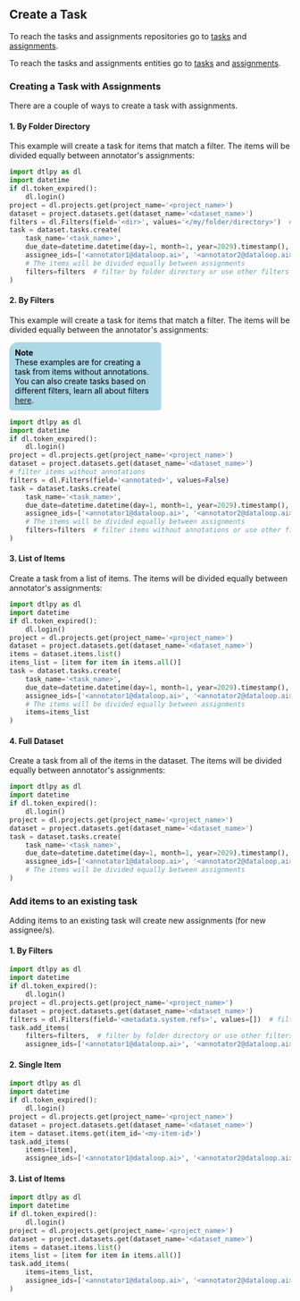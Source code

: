 ## Create a Task  
To reach the tasks and assignments repositories go to <a href="https://sdk-docs.dataloop.ai/en/latest/repositories.html#module-dtlpy.repositories.tasks" target="_blank">tasks</a> and <a href="https://sdk-docs.dataloop.ai/en/latest/repositories.html#module-dtlpy.repositories.assignments" target="_blank">assignments</a>.  
  
  
To reach the tasks and assignments entities go to <a href="https://sdk-docs.dataloop.ai/en/latest/entities.html#module-dtlpy.entities.task" target="_blank">tasks</a> and <a href="https://sdk-docs.dataloop.ai/en/latest/entities.html#module-dtlpy.entities.assignment" target="_blank">assignments</a>.  
### Creating a Task with Assignments  
There are a couple of ways to create a task with assignments.  
#### 1. By Folder Directory  
This example will create a task for items that match a filter. The items will be divided equally between annotator's assignments:  

```python
import dtlpy as dl
import datetime
if dl.token_expired():
    dl.login()
project = dl.projects.get(project_name='<project_name>')
dataset = project.datasets.get(dataset_name='<dataset_name>')
filters = dl.Filters(field='<dir>', values='</my/folder/directory>')  # filter by directory
task = dataset.tasks.create(
    task_name='<task_name>',
    due_date=datetime.datetime(day=1, month=1, year=2029).timestamp(),
    assignee_ids=['<annotator1@dataloop.ai>', '<annotator2@dataloop.ai>'],
    # The items will be divided equally between assignments
    filters=filters  # filter by folder directory or use other filters
)
```
#### 2. By Filters  
This example will create a task for items that match a filter. The items will be divided equally between the annotator's assignments:  
  
<div style="background-color: lightblue; color: black; width: 50%; padding: 10px; border-radius: 15px 5px 5px 5px;"><b>Note</b><br>  
These examples are for creating a task from items without annotations.<br>  
You can also create tasks based on different filters, learn all about filters <a href="https://dataloop.ai/docs/sdk-sort-filter" target="_blank">here</a>.</div>  

```python
import dtlpy as dl
import datetime
if dl.token_expired():
    dl.login()
project = dl.projects.get(project_name='<project_name>')
dataset = project.datasets.get(dataset_name='<dataset_name>')
# filter items without annotations
filters = dl.Filters(field='<annotated>', values=False)
task = dataset.tasks.create(
    task_name='<task_name>',
    due_date=datetime.datetime(day=1, month=1, year=2029).timestamp(),
    assignee_ids=['<annotator1@dataloop.ai>', '<annotator2@dataloop.ai>'],
    # The items will be divided equally between assignments
    filters=filters  # filter items without annotations or use other filters
)
```
#### 3. List of Items  
Create a task from a list of items. The items will be divided equally between annotator's assignments:  

```python
import dtlpy as dl
import datetime
if dl.token_expired():
    dl.login()
project = dl.projects.get(project_name='<project_name>')
dataset = project.datasets.get(dataset_name='<dataset_name>')
items = dataset.items.list()
items_list = [item for item in items.all()]
task = dataset.tasks.create(
    task_name='<task_name>',
    due_date=datetime.datetime(day=1, month=1, year=2029).timestamp(),
    assignee_ids=['<annotator1@dataloop.ai>', '<annotator2@dataloop.ai>'],
    # The items will be divided equally between assignments
    items=items_list
)
```
#### 4. Full Dataset  
Create a task from all of the items in the dataset. The items will be divided equally between annotator's assignments:  

```python
import dtlpy as dl
import datetime
if dl.token_expired():
    dl.login()
project = dl.projects.get(project_name='<project_name>')
dataset = project.datasets.get(dataset_name='<dataset_name>')
task = dataset.tasks.create(
    task_name='<task_name>',
    due_date=datetime.datetime(day=1, month=1, year=2029).timestamp(),
    assignee_ids=['<annotator1@dataloop.ai>', '<annotator2@dataloop.ai>']
    # The items will be divided equally between assignments
)
```
### Add items to an existing task  
Adding items to an existing task will create new assignments (for new assignee/s).  
  
#### 1. By Filters  

```python
import dtlpy as dl
import datetime
if dl.token_expired():
    dl.login()
project = dl.projects.get(project_name='<project_name>')
dataset = project.datasets.get(dataset_name='<dataset_name>')
filters = dl.Filters(field='<metadata.system.refs>', values=[])  # filter on unassigned items
task.add_items(
    filters=filters,  # filter by folder directory or use other filters
    assignee_ids=['<annotator1@dataloop.ai>', '<annotator2@dataloop.ai>'])
```
#### 2. Single Item  

```python
import dtlpy as dl
import datetime
if dl.token_expired():
    dl.login()
project = dl.projects.get(project_name='<project_name>')
dataset = project.datasets.get(dataset_name='<dataset_name>')
item = dataset.items.get(item_id='<my-item-id>')
task.add_items(
    items=[item],
    assignee_ids=['<annotator1@dataloop.ai>', '<annotator2@dataloop.ai>'])
```
#### 3. List of Items  

```python
import dtlpy as dl
import datetime
if dl.token_expired():
    dl.login()
project = dl.projects.get(project_name='<project_name>')
dataset = project.datasets.get(dataset_name='<dataset_name>')
items = dataset.items.list()
items_list = [item for item in items.all()]
task.add_items(
    items=items_list,
    assignee_ids=['<annotator1@dataloop.ai>', '<annotator2@dataloop.ai>']
)
```
